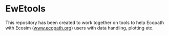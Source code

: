 # EwEtools
This repository has been created  to work together on tools to help Ecopath with Ecosim (www.ecopath.org) users with data handling, plotting etc.

